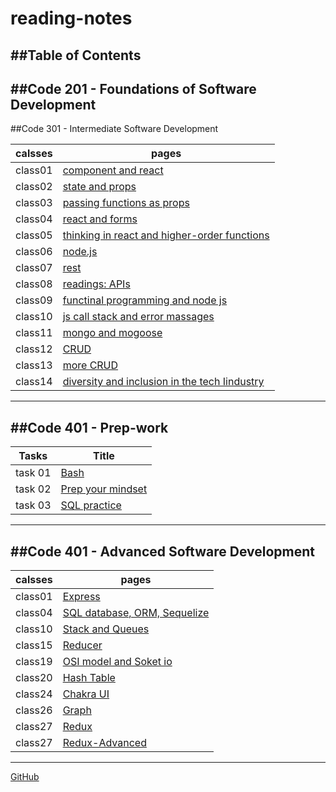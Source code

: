 # reading-notes
##Table of Contents
---
##Code 201 - Foundations of Software Development
---
##Code 301 - Intermediate Software Development

| calsses |pages |
| --- | ----------- |
| class01 | [component and react](class01.md)|
| class02 | [state and props](class02.md)|
| class03 | [passing functions as props](class03.md)|
| class04 | [react and forms](class04.md)|
| class05 | [thinking in react and higher-order functions](class05.md)|
| class06 | [node.js](class06.md)|
| class07 | [rest](class07.md)|
| class08 | [readings: APIs](class08.md)|
| class09 | [functinal programming and node js](class09.md)|
| class10 | [js call stack and error massages](class10.md)|
| class11 | [mongo and mogoose](class11.md)|
| class12 | [CRUD](class12.md)|
| class13 | [more CRUD](class13.md)|
| class14 | [diversity and inclusion in the tech Iindustry](class14.md)|
---
##Code 401 - Prep-work 
---
| Tasks |Title |
| --- | ----------- |
| task 01 | [Bash](task01.md)|
| task 02 | [Prep your mindset](task02.md)|
| task 03 | [SQL practice](task03.md)|
---
##Code 401 - Advanced Software Development
---
| calsses |pages |
| --- | ----------- |
| class01 | [Express](01.md)|
| class04 | [SQL database, ORM, Sequelize](02.md)|
| class10 | [Stack and Queues](03.md)|
| class15 | [Reducer](04.md)|
| class19 |[OSI model and Soket io](05.md)|
| class20 | [Hash Table](06.md)|
| class24 | [Chakra UI](07.md)|
| class26 | [Graph](08.md)|
| class27| [Redux](09.md)|
| class27| [Redux-Advanced](10.md)|
---
[GitHub](https://github.com/bayanfuad)
